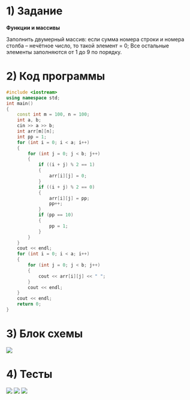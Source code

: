 # 1) Задание
**Функции и массивы** 

Заполнить двумерный массив: если сумма номера строки и 
номера столба – нечётное число, то такой элемент = 0; 
Все остальные элементы заполняются от 1 до 9 по порядку.

# 2) Код программы

```cpp
#include <iostream>
using namespace std;
int main()
{
	const int m = 100, n = 100;
	int a, b;
	cin >> a >> b;
	int arr[m][n];
	int pp = 1;
	for (int i = 0; i < a; i++)
	{
		for (int j = 0; j < b; j++)
		{
			if ((i + j) % 2 == 1)
			{
				arr[i][j] = 0;
			}
			if ((i + j) % 2 == 0)
			{
				arr[i][j] = pp;
				pp++;
			}
			if (pp == 10)
			{
				pp = 1;
			}
		}
	}
	cout << endl;
	for (int i = 0; i < a; i++)
	{
		for (int j = 0; j < b; j++)
		{
			cout << arr[i][j] << " ";
		}
		cout << endl;
	}
	cout << endl;
	return 0;
}
```

# 3) Блок схемы
<image src ="lab1.drawio.png">
  
# 4) Тесты
<image src ="test1_lab1_TDA.png">

<image src ="test1_lab1_TDA.png">

<image src ="test1_lab1_TDA.png">

